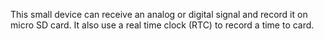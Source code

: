 This small device can receive an analog or digital signal and record it on micro SD card.
It also use a real time clock (RTC) to record a time to card.
